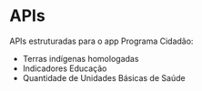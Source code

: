 # APIs

APIs estruturadas para o app Programa Cidadão:

- Terras indígenas homologadas
- Indicadores Educação
- Quantidade de Unidades Básicas de Saúde
